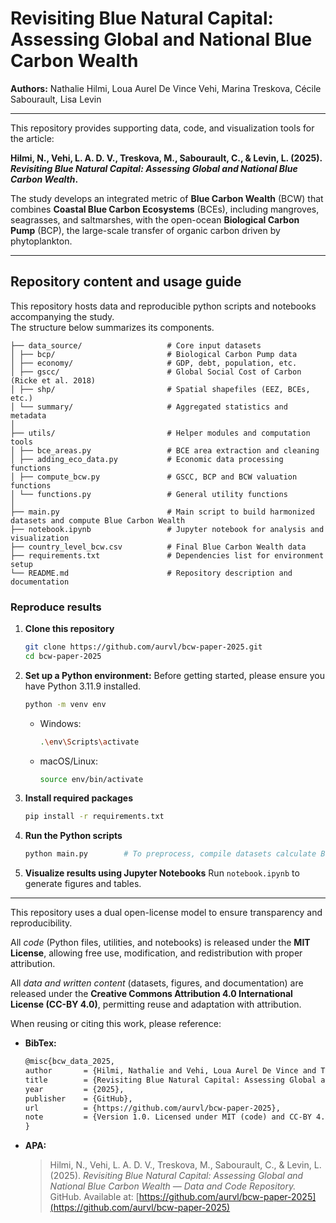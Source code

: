 # Revisiting Blue Natural Capital: Assessing Global and National Blue Carbon Wealth  

**Authors:** Nathalie Hilmi, Loua Aurel De Vince Vehi, Marina Treskova, Cécile Sabourault, Lisa Levin  

--- 

This repository provides supporting data, code, and visualization tools for the article:

**Hilmi, N., Vehi, L. A. D. V., Treskova, M., Sabourault, C., & Levin, L. (2025). _Revisiting Blue Natural Capital: Assessing Global and National Blue Carbon Wealth_.**

The study develops an integrated metric of **Blue Carbon Wealth** (BCW) that combines **Coastal Blue Carbon Ecosystems** (BCEs), including mangroves, seagrasses, and saltmarshes, with the open-ocean **Biological Carbon Pump** (BCP), the large-scale transfer of organic carbon driven by phytoplankton.

---

## Repository content and usage guide

This repository hosts data and reproducible python scripts and notebooks accompanying the study.  
The structure below summarizes its components.

```
├── data_source/                   # Core input datasets
│ ├── bcp/                         # Biological Carbon Pump data
│ ├── economy/                     # GDP, debt, population, etc.
│ ├── gscc/                        # Global Social Cost of Carbon (Ricke et al. 2018)
│ ├── shp/                         # Spatial shapefiles (EEZ, BCEs, etc.)
│ └── summary/                     # Aggregated statistics and metadata
│
├── utils/                         # Helper modules and computation tools
│ ├── bce_areas.py                 # BCE area extraction and cleaning
│ ├── adding_eco_data.py           # Economic data processing functions
│ ├── compute_bcw.py               # GSCC, BCP and BCW valuation functions
│ └── functions.py                 # General utility functions
│
├── main.py                        # Main script to build harmonized datasets and compute Blue Carbon Wealth
├── notebook.ipynb                 # Jupyter notebook for analysis and visualization
├── country_level_bcw.csv          # Final Blue Carbon Wealth data
├── requirements.txt               # Dependencies list for environment setup 
└── README.md                      # Repository description and documentation
```

### Reproduce results

1. **Clone this repository**  
    ```bash
    git clone https://github.com/aurvl/bcw-paper-2025.git
    cd bcw-paper-2025
    ```
2. **Set up a Python environment:**
    Before getting started, please ensure you have Python 3.11.9 installed.
    ```bash
    python -m venv env
    ```
    - Windows:
        ```bash
        .\env\Scripts\activate
        ```
    - macOS/Linux:
        ```bash
        source env/bin/activate
        ```
3. **Install required packages**
    ```bash
    pip install -r requirements.txt
    ```
4. **Run the Python scripts**
    ```bash
    python main.py        # To preprocess, compile datasets calculate Blue Carbon Wealth of nations
    ```
5. **Visualize results using Jupyter Notebooks**
    Run `notebook.ipynb` to generate figures and tables.

---

This repository uses a dual open-license model to ensure transparency and reproducibility.  

All *code* (Python files, utilities, and notebooks) is released under the **MIT License**, allowing free use, modification, and redistribution with proper attribution.  

All *data and written content* (datasets, figures, and documentation) are released under the **Creative Commons Attribution 4.0 International License (CC-BY 4.0)**, permitting reuse and adaptation with attribution.  

When reusing or citing this work, please reference: 

* **BibTex:**

    ```latex
    @misc{bcw_data_2025,
    author       = {Hilmi, Nathalie and Vehi, Loua Aurel De Vince and Treskova, Marina and Sabourault, Cécile and Levin, Lisa},
    title        = {Revisiting Blue Natural Capital: Assessing Global and National Blue Carbon Wealth — Data and Code Repository},
    year         = {2025},
    publisher    = {GitHub},
    url          = {https://github.com/aurvl/bcw-paper-2025},
    note         = {Version 1.0. Licensed under MIT (code) and CC-BY 4.0 (data and text)},
    }
    ```

* **APA:**
    > Hilmi, N., Vehi, L. A. D. V., Treskova, M., Sabourault, C., & Levin, L. (2025). *Revisiting Blue Natural Capital: Assessing Global and National Blue Carbon Wealth — Data and Code Repository.* GitHub. Available at: [https://github.com/aurvl/bcw-paper-2025](https://github.com/aurvl/bcw-paper-2025)